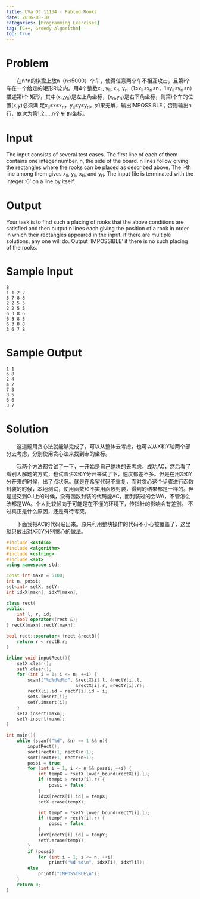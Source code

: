 ```yaml
---
title: UVa OJ 11134 - Fabled Rooks
date: 2016-08-10
categories: [Programming Exercises]
tag: [C++, Greedy Algorithm]
toc: true
---
```

# **Problem**
&emsp;&emsp;在n*n的棋盘上放n（n≤5000）个车，使得任意两个车不相互攻击，且第i个 车在一个给定的矩形Ri之内。用4个整数x<sub>li</sub>, y<sub>li</sub>, x<sub>ri</sub>, y<sub>ri</sub>（1≤x<sub>li</sub>≤x<sub>ri</sub>≤n，1≤y<sub>li</sub>≤y<sub>ri</sub>≤n）描述第i个 矩形，其中(x<sub>li</sub>,y<sub>li</sub>)是左上角坐标，(x<sub>ri</sub>,y<sub>ri</sub>)是右下角坐标，则第i个车的位置(x,y)必须满 足x<sub>li</sub>≤x≤x<sub>ri</sub>，y<sub>li</sub>≤y≤y<sub>ri</sub>。如果无解，输出IMPOSSIBLE；否则输出n行，依次为第1,2,…,n个车 的坐标。

<!-- more -->

# **Input**
The input consists of several test cases. The first line of each of them contains one integer number, n, the side of the board. n lines follow giving the rectangles where the rooks can be placed as described above. The i-th line among them gives x<sub>li</sub>, y<sub>li</sub>, x<sub>ri</sub>, and y<sub>ri</sub>. The input file is terminated with the integer ‘0’ on a line by itself.

# **Output**
Your task is to find such a placing of rooks that the above conditions are satisfied and then output n lines each giving the position of a rook in order in which their rectangles appeared in the input. If there are multiple solutions, any one will do. Output ‘IMPOSSIBLE’ if there is no such placing of the rooks.

# **Sample Input**
```
8
1 1 2 2
5 7 8 8
2 2 5 5
2 2 5 5
6 3 8 6
6 3 8 5
6 3 8 8
3 6 7 8
```

# **Sample Output**
```
1 1
5 8
2 4
4 2
7 3
8 5
6 6
3 7
```

# **Solution**
&emsp;&emsp;这道题用贪心法就能够完成了，可以从整体去考虑，也可以从X和Y轴两个部分去考虑，分别使用贪心法来找到点的坐标。  

&emsp;&emsp;我两个方法都尝试了一下，一开始是自己整块的去考虑，成功AC，然后看了看别人解题的方式，也试着讲X和Y分开来试了下，速度都差不多。但是在用X和Y分开来的时候，出了点状况。就是在希望代码不重复，而对贪心这个步骤进行函数封装的时候，本地测试，使用函数和不实用函数封装，得到的结果都是一样的。但是提交到OJ上的时候，没有函数封装的代码能AC，而封装过的会WA，不管怎么改都是WA。个人比较倾向于可能是在不懂的环境下，传指针的影响会有差别。
不过真正是什么原因，还是有待考究。  

&emsp;&emsp;下面我把AC的代码贴出来。原来利用整块操作的代码不小心被覆盖了，这里就只放出对X和Y分别贪心的做法。  

```C++
#include <cstdio>
#include <algorithm>
#include <cstring>
#include <set>
using namespace std;

const int maxn = 5100;
int n, possi;
set<int> setX, setY;
int idxX[maxn], idxY[maxn]; 

class rect{
public:
	int l, r, id;
	bool operator<(rect &);
} rectX[maxn],rectY[maxn];

bool rect::operator< (rect &rectB){
	return r < rectB.r;
}

inline void inputRect(){
	setX.clear();
	setY.clear();
	for (int i = 1; i <= n; ++i) {
		scanf("%d%d%d%d", &rectX[i].l, &rectY[i].l,
						  &rectX[i].r, &rectY[i].r);
		rectX[i].id = rectY[i].id = i;
		setX.insert(i);
		setY.insert(i);
	}
	setX.insert(maxn);
	setY.insert(maxn);
}

int main(){
	while (scanf("%d", &n) == 1 && n){
		inputRect();
		sort(rectX+1, rectX+n+1);
		sort(rectY+1, rectY+n+1);
		possi = true;
		for (int i = 1; i <= n && possi; ++i) {
			int tempX = *setX.lower_bound(rectX[i].l);
			if (tempX > rectX[i].r) { 
				possi = false;
			}
			idxX[rectX[i].id] = tempX;
			setX.erase(tempX);

			int tempY = *setY.lower_bound(rectY[i].l);
			if (tempY > rectY[i].r) { 
				possi = false;
			}
			idxY[rectY[i].id] = tempY;
			setY.erase(tempY);
		}
		if (possi)
			for (int i = 1; i <= n; ++i)
				printf("%d %d\n", idxX[i], idxY[i]);
		else
			printf("IMPOSSIBLE\n");
	}
	return 0;
}
```
